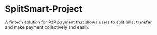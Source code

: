 # SplitSmart-Project
A fintech solution for P2P payment that allows users to split bills, transfer and make payment collectively and easily.
